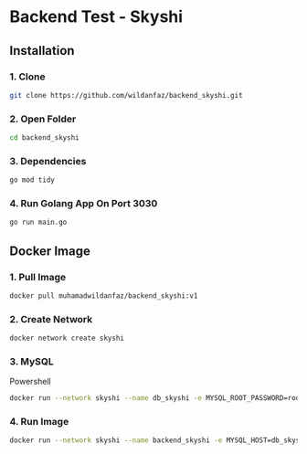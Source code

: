 # Backend Test - Skyshi

## Installation

### 1. Clone
```bash
git clone https://github.com/wildanfaz/backend_skyshi.git
```

### 2. Open Folder
```bash
cd backend_skyshi
```

### 3. Dependencies
```bash
go mod tidy
```

### 4. Run Golang App On Port 3030
```bash
go run main.go
```

## Docker Image

### 1. Pull Image

```bash
docker pull muhamadwildanfaz/backend_skyshi:v1
```

### 2. Create Network

```bash
docker network create skyshi
```

### 3. MySQL

Powershell
```bash
docker run --network skyshi --name db_skyshi -e MYSQL_ROOT_PASSWORD=root -e MYSQL_USER=xxxx -e MYSQL_PASSWORD=xxxxx -e MYSQL_DATABASE=todo4 -v ${pwd}/init.sql/:/docker-entrypoint-initdb.d/init.sql -dp 3306:3306 mysql
```

### 4. Run Image
```bash
docker run --network skyshi --name backend_skyshi -e MYSQL_HOST=db_skyshi -e MYSQL_USER=xxxx -e MYSQL_PASSWORD=xxxxx -e MYSQL_DBNAME=todo4 -e MYSQL_PORT=3306 -p 3030:3030 muhamadwildanfaz/backend_skyshi:v1
```